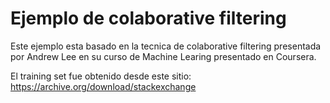 # Ejemplo de colaborative filtering

Este ejemplo esta basado en la tecnica de colaborative filtering presentada por Andrew Lee en su curso de Machine Learing presentado en Coursera.

El training set fue obtenido desde este sitio: https://archive.org/download/stackexchange
